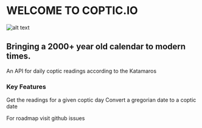 # WELCOME TO COPTIC.IO

![alt text](https://upload.wikimedia.org/wikipedia/commons/7/71/Coptic_cross.svg)

## Bringing a 2000+ year old calendar to modern times.

An API for daily coptic readings according to the Katamaros

### Key Features

Get the readings for a given coptic day
Convert a gregorian date to a coptic date

For roadmap visit github issues
